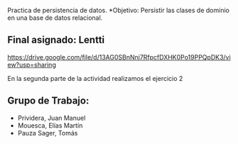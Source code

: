 
 Practica de persistencia de datos.
*Objetivo: Persistir las clases de dominio en una base de datos relacional.

## Final asignado: Lentti
https://drive.google.com/file/d/13AG0SBnNnj7RfpcfDXHK0Po19PPQpDK3/view?usp=sharing

En la segunda parte de la actividad realizamos el ejercicio 2

## Grupo de Trabajo:
   - Prividera, Juan Manuel
   - Mouesca, Elías Martín
   - Pauza Sager, Tomás
